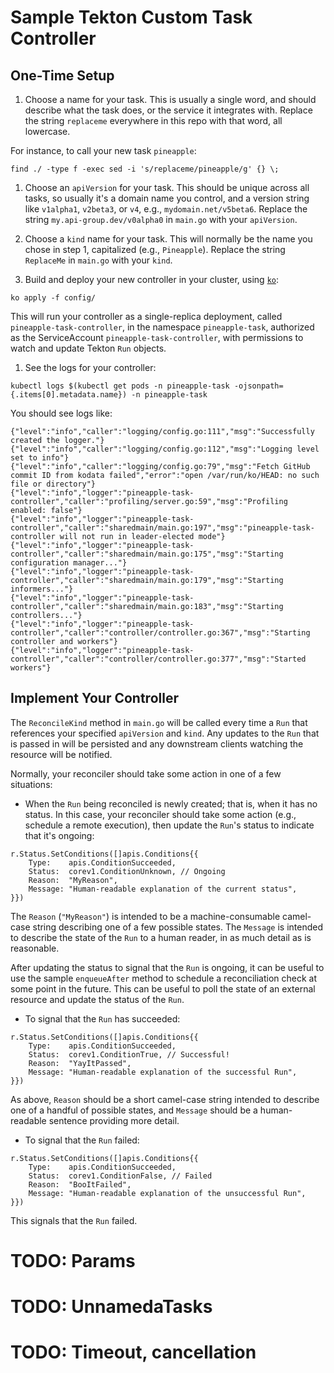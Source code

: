 # Sample Tekton Custom Task Controller

## One-Time Setup

1. Choose a name for your task. This is usually a single word, and should
   describe what the task does, or the service it integrates with. Replace the
   string `replaceme` everywhere in this repo with that word, all lowercase.

For instance, to call your new task `pineapple`:

```
find ./ -type f -exec sed -i 's/replaceme/pineapple/g' {} \;
```

1. Choose an `apiVersion` for your task. This should be unique across all
   tasks, so usually it's a domain name you control, and a version string like
   `v1alpha1`, `v2beta3`, or `v4`, e.g., `mydomain.net/v5beta6`. Replace the
   string `my.api-group.dev/v0alpha0` in `main.go` with your `apiVersion`.

1. Choose a `kind` name for your task. This will normally be the name you chose
   in step 1, capitalized (e.g., `Pineapple`). Replace the string `ReplaceMe`
   in `main.go` with your `kind`.

1. Build and deploy your new controller in your cluster, using
   [`ko`](https://github.com/google/ko):

```
ko apply -f config/
```

This will run your controller as a single-replica deployment,
called `pineapple-task-controller`, in the namespace `pineapple-task`,
authorized as the ServiceAccount `pineapple-task-controller`, with permissions
to watch and update Tekton `Run` objects.

1. See the logs for your controller:

```
kubectl logs $(kubectl get pods -n pineapple-task -ojsonpath={.items[0].metadata.name}) -n pineapple-task
```

You should see logs like:

```
{"level":"info","caller":"logging/config.go:111","msg":"Successfully created the logger."}
{"level":"info","caller":"logging/config.go:112","msg":"Logging level set to info"}
{"level":"info","caller":"logging/config.go:79","msg":"Fetch GitHub commit ID from kodata failed","error":"open /var/run/ko/HEAD: no such file or directory"}
{"level":"info","logger":"pineapple-task-controller","caller":"profiling/server.go:59","msg":"Profiling enabled: false"}
{"level":"info","logger":"pineapple-task-controller","caller":"sharedmain/main.go:197","msg":"pineapple-task-controller will not run in leader-elected mode"}
{"level":"info","logger":"pineapple-task-controller","caller":"sharedmain/main.go:175","msg":"Starting configuration manager..."}
{"level":"info","logger":"pineapple-task-controller","caller":"sharedmain/main.go:179","msg":"Starting informers..."}
{"level":"info","logger":"pineapple-task-controller","caller":"sharedmain/main.go:183","msg":"Starting controllers..."}
{"level":"info","logger":"pineapple-task-controller","caller":"controller/controller.go:367","msg":"Starting controller and workers"}
{"level":"info","logger":"pineapple-task-controller","caller":"controller/controller.go:377","msg":"Started workers"}
```

## Implement Your Controller

The `ReconcileKind` method in `main.go` will be called every time a `Run` that
references your specified `apiVersion` and `kind`. Any updates to the `Run`
that is passed in will be persisted and any downstream clients watching the
resource will be notified.

Normally, your reconciler should take some action in one of a few situations:

* When the `Run` being reconciled is newly created; that is, when it has no status. In this case, your reconciler should take some action (e.g., schedule a remote execution), then update the `Run`'s status to indicate that it's ongoing:

```
r.Status.SetConditions([]apis.Conditions{{
	Type:    apis.ConditionSucceeded,
	Status:  corev1.ConditionUnknown, // Ongoing
	Reason:  "MyReason",
	Message: "Human-readable explanation of the current status",
}})
```

The `Reason` (`"MyReason"`) is intended to be a machine-consumable camel-case
string describing one of a few possible states. The `Message` is intended to
describe the state of the `Run` to a human reader, in as much detail as
is reasonable.

After updating the status to signal that the `Run` is ongoing, it can be
useful to use the sample `enqueueAfter` method to schedule a reconciliation
check at some point in the future. This can be useful to poll the state of an
external resource and update the status of the `Run`.

* To signal that the `Run` has succeeded:

```
r.Status.SetConditions([]apis.Conditions{{
	Type:    apis.ConditionSucceeded,
	Status:  corev1.ConditionTrue, // Successful!
	Reason:  "YayItPassed",
	Message: "Human-readable explanation of the successful Run",
}})
```

As above, `Reason` should be a short camel-case string intended to describe
one of a handful of possible states, and `Message` should be a human-readable
sentence providing more detail.

* To signal that the `Run` failed:

```
r.Status.SetConditions([]apis.Conditions{{
	Type:    apis.ConditionSucceeded,
	Status:  corev1.ConditionFalse, // Failed
	Reason:  "BooItFailed",
	Message: "Human-readable explanation of the unsuccessful Run",
}})
```

This signals that the `Run` failed.

# TODO: Params
# TODO: UnnamedaTasks
# TODO: Timeout, cancellation
